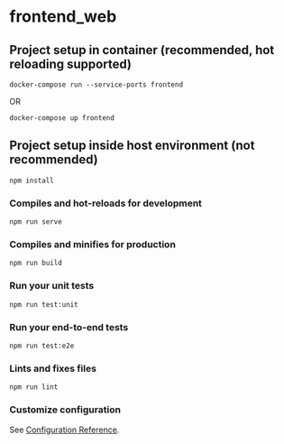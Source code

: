 # frontend_web

## Project setup in container (recommended, hot reloading supported)
```
docker-compose run --service-ports frontend
```

OR 

```
docker-compose up frontend
```

## Project setup inside host environment (not recommended)
```
npm install
```

### Compiles and hot-reloads for development
```
npm run serve
```

### Compiles and minifies for production
```
npm run build
```

### Run your unit tests
```
npm run test:unit
```

### Run your end-to-end tests
```
npm run test:e2e
```

### Lints and fixes files
```
npm run lint
```

### Customize configuration
See [Configuration Reference](https://cli.vuejs.org/config/).